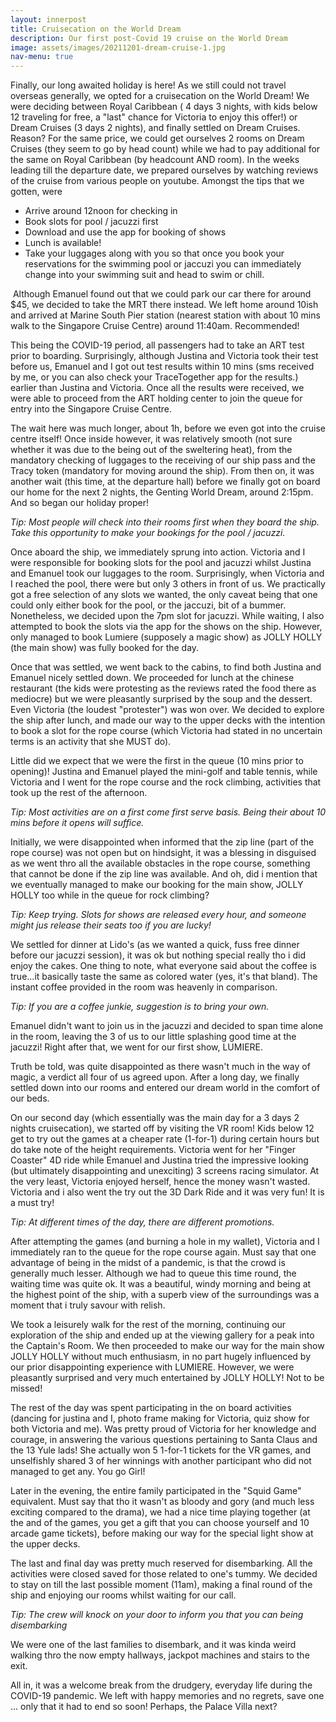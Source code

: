 ```yaml
---
layout: innerpost
title: Cruisecation on the World Dream
description: Our first post-Covid 19 cruise on the World Dream
image: assets/images/20211201-dream-cruise-1.jpg
nav-menu: true
---
```


Finally, our long awaited holiday is here! As we still could not travel overseas generally, we opted for a cruisecation on the World Dream! We were deciding between Royal Caribbean ( 4 days 3 nights, with kids below 12 traveling for free, a "last" chance for Victoria to enjoy this offer!) or Dream Cruises (3 days 2 nights), and finally settled on Dream Cruises. Reason? For the same price, we could get ourselves 2 rooms on Dream Cruises (they seem to go by head count) while we had to pay additional for the same on Royal Caribbean (by headcount AND room). In the weeks leading till the departure date, we prepared ourselves by watching reviews of the cruise from various people on youtube. Amongst the tips that we gotten, were

<ul>
<li>Arrive around 12noon for checking in</li>
<li>Book slots for pool / jacuzzi first</li>
<li>Download and use the app for booking of shows</li>
<li>Lunch is available!</li>
<li>Take your luggages along with you so that once you book your reservations for the swimming pool or jaccuzi you can immediately change into your swimming suit and head to swim or chill.</li>
</ul>

<span class="image left"><img src="{% link assets/images/20211201-dream-cruise-2.jpg %}" alt="" /></span>
Although Emanuel found out that we could park our car there for around $45, we decided to take the MRT there instead. We left home around 10ish and arrived at Marine South Pier station (nearest station with about 10 mins walk to the Singapore Cruise Centre) around 11:40am. Recommended!

<span class="image right"><img src="{% link assets/images/20211201-dream-cruise-3.jpg %}" alt="" /></span>This being the COVID-19 period, all passengers had to take an ART test prior to boarding. Surprisingly, although Justina and Victoria took their test before us, Emanuel and I got out test results within 10 mins (sms received by me, or you can also check your TraceTogether app for the results.) earlier than Justina and Victoria. Once all the results were received, we were able to proceed from the ART holding center to join the queue for entry into the Singapore Cruise Centre.

The wait here was much longer, about 1h, before we even got into the cruise centre itself! Once inside however, it was relatively smooth (not sure whether it was due to the being out of the sweltering heat), from the mandatory checking of luggages to the receiving of our ship pass and the Tracy token (mandatory for moving around the ship). From then on, it was another wait (this time, at the departure hall) before we finally got on board our home for the next 2 nights, the Genting World Dream, around 2:15pm. And so began our holiday proper!

<em>Tip: Most people will check into their rooms first when they board the ship. Take this opportunity to make your bookings for the pool / jacuzzi.</em>

Once aboard the ship, we immediately sprung into action. Victoria and I were responsible for booking slots for the pool and jacuzzi whilst Justina and Emanuel took our luggages to the room. Surprisingly, when Victoria and I reached the pool, there were but only 3 others in front of us. We practically got a free selection of any slots we wanted, the only caveat being that one could only either book for the pool, or the jaccuzi, bit of a bummer. Nonetheless, we decided upon the 7pm slot for jacuzzi. While waiting, I also attempted to book the slots via the app for the shows on the ship. However, only managed to book Lumiere (supposely a magic show) as JOLLY HOLLY (the main show) was fully booked for the day.

<span class="image left"><img src="{% link assets/images/20211201-dream-cruise-4.jpg %}" alt="" /></span>Once that was settled, we went back to the cabins, to find both Justina and Emanuel nicely settled down. We proceeded for lunch at the chinese restaurant (the kids were protesting as the reviews rated the food there as mediocre) but we were pleasantly surprised by the soup and the dessert. Even Victoria (the loudest "protester") was won over. We decided to explore the ship after lunch, and made our way to the upper decks with the intention to book a slot for the rope course (which Victoria had stated in no uncertain terms is an activity that she MUST do).

<span class="image right"><img src="{% link assets/images/20211201-dream-cruise-5.jpg %}" alt="" /></span>Little did we expect that we were the first in the queue (10 mins prior to opening)! Justina and Emanuel played the mini-golf and table tennis, while Victoria and I went for the rope course and the rock climbing, activities that took up the rest of the afternoon.

<em>Tip: Most activities are on a first come first serve basis. Being their about 10 mins before it opens will suffice.</em>

Initially, we were disappointed when informed that the zip line (part of the rope course) was not open but on hindsight, it was a blessing in disguised as we went thro all the available obstacles in the rope course, something that cannot be done if the zip line was available. And oh, did i mention that we eventually managed to make our booking for the main show, JOLLY HOLLY too while in the queue for rock climbing?

<em>Tip: Keep trying. Slots for shows are released every hour, and someone might jus release their seats too if you are lucky!</em>

<span class="image left"><img src="{% link assets/images/20211201-dream-cruise-6.jpg %}" alt="" /></span>We settled for dinner at Lido's (as we wanted a quick, fuss free dinner before our jacuzzi session), it was ok but nothing special really tho i did enjoy the cakes. One thing to note, what everyone said about the coffee is true...it basically taste the same as colored water (yes, it's that bland). The instant coffee provided in the room was heavenly in comparison.

<em>Tip: If you are a coffee junkie, suggestion is to bring your own.</em>

<span class="image left"><img src="{% link assets/images/20211201-dream-cruise-7.jpg %}" alt="" /></span>Emanuel didn't want to join us in the jacuzzi and decided to span time alone in the room, leaving the 3 of us to our little splashing good time at the jacuzzi! Right after that, we went for our first show, LUMIERE.

Truth be told, was quite disappointed as there wasn't much in the way of magic, a verdict all four of us agreed upon. After a long day, we finally settled down into our rooms and entered our dream world in the comfort of our beds.

<span class="image left"><img src="{% link assets/images/20211201-dream-cruise-9.jpg %}" alt="" /></span>On our second day (which essentially was the main day for a 3 days 2 nights cruisecation), we started off by visiting the VR room! Kids below 12 get to try out the games at a cheaper rate (1-for-1) during certain hours but do take note of the height requirements. Victoria went for her "Finger Coaster" 4D ride while Emanuel and Justina tried the impressive looking (but ultimately disappointing and unexciting) 3 screens racing simulator. At the very least, Victoria enjoyed herself, hence the money wasn't wasted. Victoria and i also went the try out the 3D Dark Ride and it was very fun! It is a must try!

<em>Tip: At different times of the day, there are different promotions.</em>

After attempting the games (and burning a hole in my wallet), Victoria and I immediately ran to the queue for the rope course again. Must say that one advantage of being in the midst of a pandemic, is that the crowd is generally much lesser. Although we had to queue this time round, the waiting time was quite ok. It was a beautiful, windy morning and being at the highest point of the ship, with a superb view of the surroundings was a moment that i truly savour with relish.

<span class="image right"><img src="{% link assets/images/20211201-dream-cruise-10.jpg %}" alt="" /></span>We took a leisurely walk for the rest of the morning, continuing our exploration of the ship and ended up at the viewing gallery for a peak into the Captain's Room. We then proceeded to make our way for the main show JOLLY HOLLY without much enthusiasm, in no part hugely influenced by our prior disappointing experience with LUMIERE. However, we were pleasantly surprised and very much entertained by JOLLY HOLLY! Not to be missed!

<span class="image left"><img src="{% link assets/images/20211201-dream-cruise-12.jpg %}" alt="" /></span>The rest of the day was spent participating in the on board activities (dancing for justina and I, photo frame making for Victoria, quiz show for both Victoria and me). Was pretty proud of Victoria for her knowledge and courage, in answering the various questions pertaining to Santa Claus and the 13 Yule lads! She actually won 5 1-for-1 tickets for the VR games, and unselfishly shared 3 of her winnings with another participant who did not managed to get any. You go Girl!

Later in the evening, the entire family participated in the "Squid Game" equivalent. Must say that tho it wasn't as bloody and gory (and much less exciting compared to the drama), we had a nice time playing together (at the and of the games, you get a gift that you can choose yourself and 10 arcade game tickets), before making our way for the special light show at the upper decks.

The last and final day was pretty much reserved for disembarking. All the activities were closed saved for those related to one's tummy. We decided to stay on till the last possible moment (11am), making a final round of the ship and enjoying our rooms whilst waiting for our call.

<em>Tip: The crew will knock on your door to inform you that you can being disembarking</em>

 We were one of the last families to disembark, and it was kinda weird walking thro the now empty hallways, jackpot machines and stairs to the exit.

All in, it was a welcome break from the drudgery, everyday life during the COVID-19 pandemic. We left with happy memories and no regrets, save one ... only that it had to end so soon! Perhaps, the Palace Villa next?
